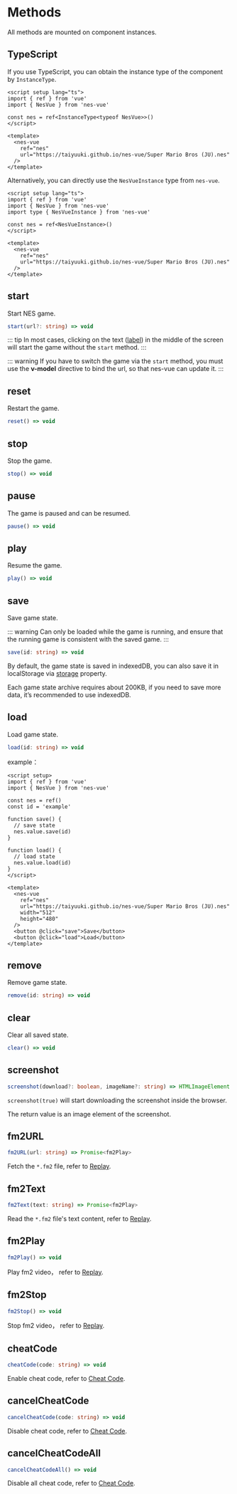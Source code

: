 # Methods

All methods are mounted on component instances.

## TypeScript

If you use TypeScript, you can obtain the instance type of the component by `InstanceType`.

```vue
<script setup lang="ts">
import { ref } from 'vue'
import { NesVue } from 'nes-vue'

const nes = ref<InstanceType<typeof NesVue>>()
</script>

<template>
  <nes-vue
    ref="nes"
    url="https://taiyuuki.github.io/nes-vue/Super Mario Bros (JU).nes"
  />
</template>
```

Alternatively, you can directly use the `NesVueInstance` type from `nes-vue`.

```vue
<script setup lang="ts">
import { ref } from 'vue'
import { NesVue } from 'nes-vue'
import type { NesVueInstance } from 'nes-vue'

const nes = ref<NesVueInstance>()
</script>

<template>
  <nes-vue
    ref="nes"
    url="https://taiyuuki.github.io/nes-vue/Super Mario Bros (JU).nes"
  />
</template>
```

## start

Start NES game.

```ts
start(url?: string) => void
```


::: tip
In most cases, clicking on the text ([label](/guide/props#label)) in the middle of the screen will start the game without the `start` method.
:::

::: warning
If you have to switch the game via the `start` method, you must use the **v-model** directive to bind the url, so that nes-vue can update it.
:::

## reset

Restart the game.

```ts
reset() => void
```

## stop

Stop the game.

```ts
stop() => void
```

## pause

The game is paused and can be resumed.

```ts
pause() => void
```

## play

Resume the game.

```ts
play() => void
```

## save

Save game state.

::: warning
Can only be loaded while the game is running, and ensure that the running game is consistent with the saved game.
:::

```ts
save(id: string) => void
```

By default, the game state is saved in indexedDB, you can also save it in localStorage via [storage](/guide/props#storage) property. 

Each game state archive requires about 200KB, if you need to save more data, it’s recommended to use indexedDB.

## load

Load game state.

```ts
load(id: string) => void
```

example：

```vue
<script setup>
import { ref } from 'vue'
import { NesVue } from 'nes-vue'

const nes = ref()
const id = 'example'

function save() {
  // save state
  nes.value.save(id)
}

function load() {
  // load state
  nes.value.load(id)
}
</script>

<template>
  <nes-vue
    ref="nes"
    url="https://taiyuuki.github.io/nes-vue/Super Mario Bros (JU).nes"
    width="512"
    height="480"
  />
  <button @click="save">Save</button>
  <button @click="load">Load</button>
</template>
```

## remove

Remove game state.

```ts
remove(id: string) => void
```

## clear

Clear all saved state.

```ts
clear() => void
```

## screenshot

```ts
screenshot(download?: boolean, imageName?: string) => HTMLImageElement
```

`screenshot(true)` will start downloading the  screenshot inside the browser.

The return value is an image element of the screenshot.

## fm2URL

```ts
fm2URL(url: string) => Promise<fm2Play>
```

Fetch the `*.fm2` file, refer to [Replay](/guide/replay).

## fm2Text

```ts
fm2Text(text: string) => Promise<fm2Play>
```

Read the `*.fm2` file's text content, refer to [Replay](/guide/replay).

## fm2Play

```ts
fm2Play() => void
```

Play fm2 video， refer to [Replay](/guide/replay).

## fm2Stop

```ts
fm2Stop() => void
```

Stop fm2 video， refer to [Replay](/guide/replay).

## cheatCode

```ts
cheatCode(code: string) => void
```

Enable cheat code, refer to [Cheat Code](/guide/cheat).

## cancelCheatCode

```ts
cancelCheatCode(code: string) => void
```

Disable cheat code, refer to [Cheat Code](/guide/cheat).

## cancelCheatCodeAll

```ts
cancelCheatCodeAll() => void
```

Disable all cheat code, refer to [Cheat Code](/guide/cheat).